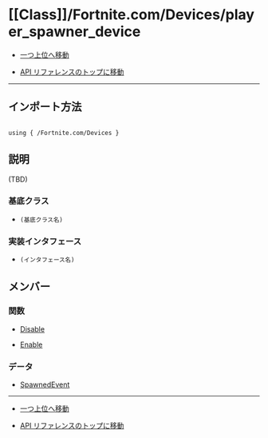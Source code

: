 # [[Class]]/Fortnite.com/Devices/player_spawner_device

- [一つ上位へ移動](../main.md)

- [API リファレンスのトップに移動](/main.md)

---

## インポート方法

```verse

using { /Fortnite.com/Devices }

```

## 説明

(TBD)

### 基底クラス

- `(基底クラス名)`

### 実装インタフェース

- `(インタフェース名)`

## メンバー

### 関数

- [Disable](./F_Disable/main.md)

- [Enable](./F_Enable/main.md)

### データ

- [SpawnedEvent](./D_SpawnedEvent/main.md)

---

- [一つ上位へ移動](../main.md)

- [API リファレンスのトップに移動](/main.md)
